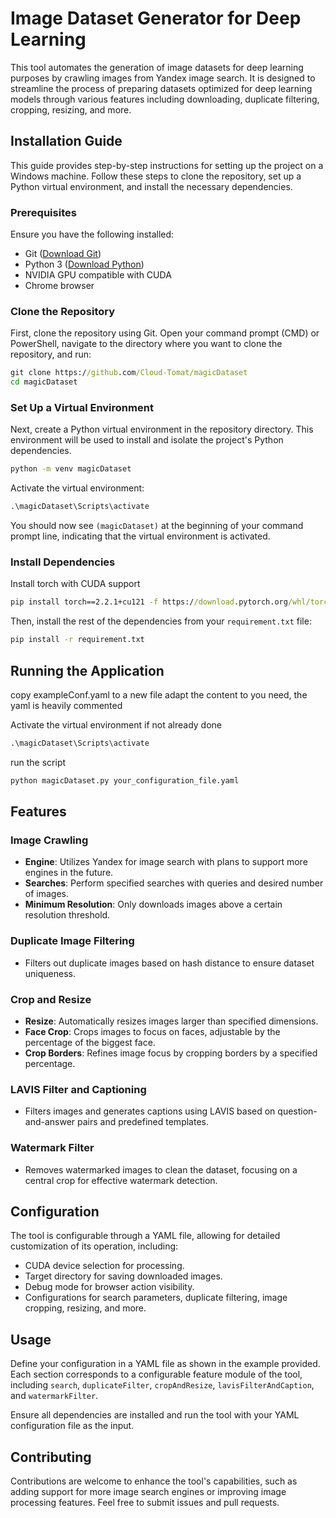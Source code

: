 # Image Dataset Generator for Deep Learning

This tool automates the generation of image datasets for deep learning purposes by crawling images from Yandex image search. It is designed to streamline the process of preparing datasets optimized for deep learning models through various features including downloading, duplicate filtering, cropping, resizing, and more.

## Installation Guide

This guide provides step-by-step instructions for setting up the project on a Windows machine. Follow these steps to clone the repository, set up a Python virtual environment, and install the necessary dependencies.

### Prerequisites

Ensure you have the following installed:
- Git ([Download Git](https://git-scm.com/download/win))
- Python 3 ([Download Python](https://www.python.org/downloads/))
- NVIDIA GPU compatible with CUDA
- Chrome browser 

### Clone the Repository

First, clone the repository using Git. Open your command prompt (CMD) or PowerShell, navigate to the directory where you want to clone the repository, and run:

```cmd
git clone https://github.com/Cloud-Tomat/magicDataset
cd magicDataset
```

### Set Up a Virtual Environment

Next, create a Python virtual environment in the repository directory. This environment will be used to install and isolate the project's Python dependencies.

```cmd
python -m venv magicDataset
```

Activate the virtual environment:

```cmd
.\magicDataset\Scripts\activate
```

You should now see `(magicDataset)` at the beginning of your command prompt line, indicating that the virtual environment is activated.

### Install Dependencies

Install torch with CUDA support

```cmd
pip install torch==2.2.1+cu121 -f https://download.pytorch.org/whl/torch_stable.html
```

Then, install the rest of the dependencies from your `requirement.txt` file:

```cmd
pip install -r requirement.txt
```

## Running the Application

copy exampleConf.yaml to a new file
adapt the content to you need, the yaml is heavily commented

Activate the virtual environment if not already done

```cmd
.\magicDataset\Scripts\activate
```

run the script
```cmd
python magicDataset.py your_configuration_file.yaml
```

## Features

### Image Crawling
- **Engine**: Utilizes Yandex for image search with plans to support more engines in the future.
- **Searches**: Perform specified searches with queries and desired number of images.
- **Minimum Resolution**: Only downloads images above a certain resolution threshold.

### Duplicate Image Filtering
- Filters out duplicate images based on hash distance to ensure dataset uniqueness.

### Crop and Resize
- **Resize**: Automatically resizes images larger than specified dimensions.
- **Face Crop**: Crops images to focus on faces, adjustable by the percentage of the biggest face.
- **Crop Borders**: Refines image focus by cropping borders by a specified percentage.

### LAVIS Filter and Captioning
- Filters images and generates captions using LAVIS based on question-and-answer pairs and predefined templates.

### Watermark Filter
- Removes watermarked images to clean the dataset, focusing on a central crop for effective watermark detection.

## Configuration

The tool is configurable through a YAML file, allowing for detailed customization of its operation, including:
- CUDA device selection for processing.
- Target directory for saving downloaded images.
- Debug mode for browser action visibility.
- Configurations for search parameters, duplicate filtering, image cropping, resizing, and more.

## Usage

Define your configuration in a YAML file as shown in the example provided. Each section corresponds to a configurable feature module of the tool, including `search`, `duplicateFilter`, `cropAndResize`, `lavisFilterAndCaption`, and `watermarkFilter`.

Ensure all dependencies are installed and run the tool with your YAML configuration file as the input.

## Contributing

Contributions are welcome to enhance the tool's capabilities, such as adding support for more image search engines or improving image processing features. Feel free to submit issues and pull requests.

